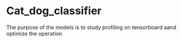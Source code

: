 # Cat_dog_classifier

The purpose of the models is to study profiling on tensorboard aand optimize the operation
